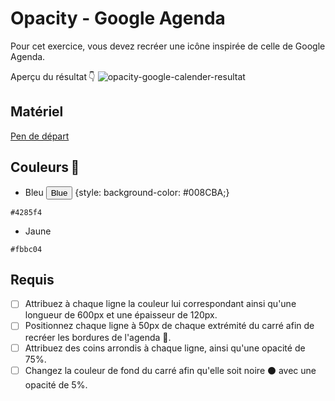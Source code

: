 # Opacity - Google Agenda
Pour cet exercice, vous devez recréer une icône inspirée de celle de Google Agenda.

Aperçu du résultat 👇
![opacity-google-calender-resultat](https://github.com/user-attachments/assets/30a7905e-586a-4505-a21f-5e854b67bc13)


## Matériel

[Pen de départ](https://codepen.io/tim-momo/pen/LYBBdBX?editors=1100)

## Couleurs 🎨
- Bleu <button class="button button2">Blue</button> {style: background-color: #008CBA;} 
```
#4285f4
```

- Jaune
```
#fbbc04
```

## Requis
* [ ] Attribuez à chaque ligne la couleur lui correspondant ainsi qu'une longueur de 600px et une épaisseur de 120px.
* [ ] Positionnez chaque ligne à 50px de chaque extrémité du carré afin de recréer les bordures de l'agenda 📅.
* [ ] Attribuez des coins arrondis à chaque ligne, ainsi qu'une opacité de 75%.
* [ ] Changez la couleur de fond du carré afin qu'elle soit noire ⚫️ avec une opacité de 5%.
